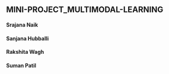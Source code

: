 ## MINI-PROJECT_MULTIMODAL-LEARNING

#### Srajana Naik
#### Sanjana Hubballi
#### Rakshita Wagh
#### Suman Patil
